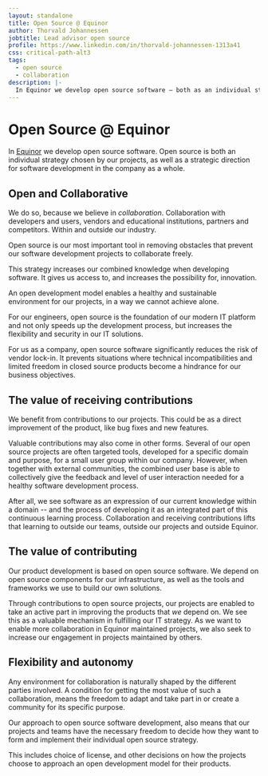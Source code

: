 ```yaml
---
layout: standalone
title: Open Source @ Equinor
author: Thorvald Johannessen
jobtitle: Lead advisor open source
profile: https://www.linkedin.com/in/thorvald-johannessen-1313a41
css: critical-path-alt3
tags:
  - open source
  - collaboration
description: |-
  In Equinor we develop open source software – both as an individual strategy chosen by our projects and as a strategic direction for software development in the company as a whole.
---
```


# Open Source @ Equinor 

In [Equinor](https://www.equinor.com/en/about-us.html) we develop open source
software. Open source is both an individual strategy chosen by our projects, as well as a
strategic direction for software development in the company as a whole.

## Open and Collaborative

We do so, because we believe in _collaboration_. Collaboration with developers
and users, vendors and educational institutions, partners and competitors.
Within and outside our industry.

Open source is our most important tool in removing obstacles that prevent our
software development projects to collaborate freely.

This strategy increases our combined knowledge when developing software.
It gives us access to, and increases the possibility for, innovation.

An open development model enables a healthy and sustainable environment for our
projects, in a way we cannot achieve alone.

For our engineers, open source is the foundation of our modern IT platform and
not only speeds up the development process, but increases the flexibility and
security in our IT solutions.

For us as a company, open source software significantly reduces the risk of
vendor lock-in. It prevents situations where technical incompatibilities and
limited freedom in closed source products become a hindrance for our business
objectives.

## The value of receiving contributions

We benefit from contributions to our projects. This could be as a
direct improvement of the product, like bug fixes and new features.

Valuable contributions may also come in other forms.
Several of our open source projects are often targeted tools, developed for a
specific domain and purpose, for a small user group within our company.
However, when together with external communities, the combined user base is
able to collectively give the feedback and level of user interaction needed for
a healthy software development process.

After all, we see software as an expression of our current knowledge within a
domain -- and the process of developing it as an integrated part of this
continuous learning process. Collaboration and receiving contributions lifts
that learning to outside our teams, outside our projects and outside Equinor.

## The value of contributing

Our product development is based on open source software.
We depend on open source components for our infrastructure, as well as the
tools and frameworks we use to build our own solutions.

Through contributions to open source projects, our projects are enabled to take
an active part in improving the products that _we_ depend on. We see this as a
valuable mechanism in fulfilling our IT strategy.
As we want to enable more collaboration in Equinor maintained projects, we also
seek to increase our engagement in projects maintained by others.

## Flexibility and autonomy

Any environment for collaboration is naturally shaped by the different parties
involved. A condition for getting the most value of such a collaboration, means
the freedom to adapt and take part in or create a community for its specific
purpose.

Our approach to open source software development, also means that our projects
and teams have the necessary freedom to decide how they want to form and
implement their individual open source strategy.

This includes choice of license, and other decisions on how the projects choose
to approach an open development model for their products.
